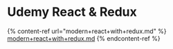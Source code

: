 # Udemy React & Redux

{% content-ref url="modern+react+with+redux.md" %}
[modern+react+with+redux.md](modern+react+with+redux.md)
{% endcontent-ref %}



